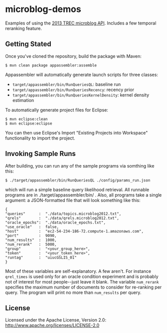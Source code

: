 microblog-demos
===============

Examples of using the [2013 TREC microblog API](http://twittertools.cc/). Includes a few temporal reranking feature.

Getting Stated
--------------

Once you've cloned the repository, build the package with Maven:

```
$ mvn clean package appassembler:assemble
```

Appassembler will automatically generate launch scripts for three classes:

+ `target/appassembler/bin/RunQueriesQL`: baseline run
+ `target/appassembler/bin/RunQueriesRecency`: recency prior
+ `target/appassembler/bin/RunQueriesKernelDensity`: kernel density estimation

To automatically generate project files for Eclipse:

```
$ mvn eclipse:clean
$ mvn eclipse:eclipse
```

You can then use Eclipse's Import "Existing Projects into Workspace" functionality to import the project.


Invoking Sample Runs
--------------------
After building, you can run any of the sample programs via somthing like this:

```
$ ./target/appassembler/bin/RunQueriesQL ./config/params_run.json 
```

which will run a simple baseline query likelihood retrieval.  All runnable programs are in ./target/appassembler/bin/ .  Also, all programs take a single argument: a JSON-formatted file that will look something like this:
```
{
"queries"      :  "./data/topics.microblog2012.txt",
"qrels"        :  "./data/qrels.microblog2012.txt",
"oracle_epochs":  "./data/oracle_epochs.txt",
"use_oracle"   :  false,
"host"         :  "ec2-54-234-186-72.compute-1.amazonaws.com",
"port"         :  9090,
"num_results"  :  1000,
"num_rerank"   :  5000,
"group"        :  "<your_group_here>",
"token"        :  "<your_token_here>",
"runtag"       :  "uiucGSLIS_01"
}
```

Most of these variables are self-explanatory.  A few aren't.  For instance ``qrel_times`` is used only for an oracle condition experiment and is probably not of interest for most people--just leave it blank.  The variable ``num_rerank`` specifies the maximum number of documents to consider for re-ranking per query.  The program will print no more than ``num_results`` per query.

License
-------

Licensed under the Apache License, Version 2.0: http://www.apache.org/licenses/LICENSE-2.0
